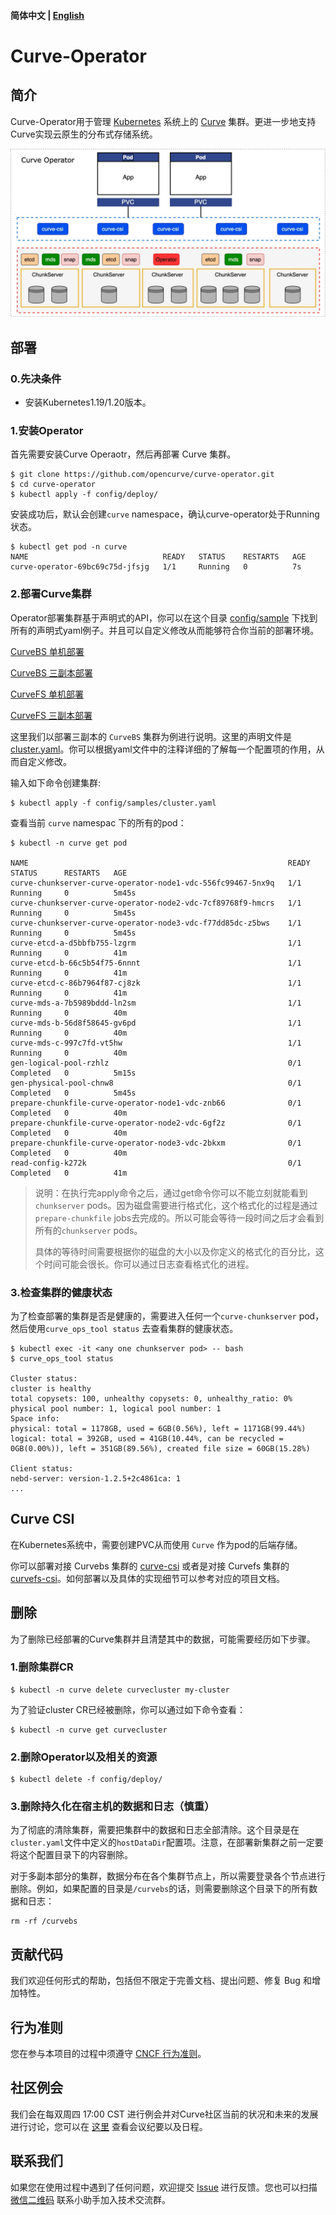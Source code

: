 #### 简体中文 | [English](https://github.com/opencurve/curve-operator/blob/master/README.md)

# Curve-Operator

## 简介

Curve-Operator用于管理 [Kubernetes](https://kubernetes.io/docs/home/) 系统上的 [Curve](https://github.com/opencurve/curve) 集群。更进一步地支持Curve实现云原生的分布式存储系统。

![Curve BS deploy architecture](./images/curve-deploy-arch.jpg)

## 部署

### 0.先决条件

* 安装Kubernetes1.19/1.20版本。

### 1.安装Operator

首先需要安装Curve Operaotr，然后再部署 Curve 集群。

```shell
$ git clone https://github.com/opencurve/curve-operator.git
$ cd curve-operator
$ kubectl apply -f config/deploy/
```

安装成功后，默认会创建`curve` namespace，确认curve-operator处于Running状态。

```shell
$ kubectl get pod -n curve
NAME                              READY   STATUS    RESTARTS   AGE
curve-operator-69bc69c75d-jfsjg   1/1     Running   0          7s
```

### 2.部署Curve集群

Operator部署集群基于声明式的API，你可以在这个目录 [config/sample](https://github.com/opencurve/curve-operator/tree/master/config/samples) 下找到所有的声明式yaml例子。并且可以自定义修改从而能够符合你当前的部署环境。

[CurveBS 单机部署](https://github.com/opencurve/curve-operator/blob/master/config/samples/bscluster-onehost.yaml)

[CurveBS 三副本部署](https://github.com/opencurve/curve-operator/blob/master/config/samples/cluster.yaml)

[CurveFS 单机部署](https://github.com/opencurve/curve-operator/blob/master/config/samples/fscluster-onehost.yaml)

[CurveFS 三副本部署](https://github.com/opencurve/curve-operator/blob/master/config/samples/fscluster.yaml)

这里我们以部署三副本的 `CurveBS` 集群为例进行说明。这里的声明文件是[cluster.yaml](https://github.com/opencurve/curve-operator/blob/master/config/samples/cluster.yaml)。你可以根据yaml文件中的注释详细的了解每一个配置项的作用，从而自定义修改。

输入如下命令创建集群:

```shell
$ kubectl apply -f config/samples/cluster.yaml
```

查看当前 `curve` namespac 下的所有的pod：

```shell
$ kubectl -n curve get pod

NAME                                                          READY   STATUS      RESTARTS   AGE
curve-chunkserver-curve-operator-node1-vdc-556fc99467-5nx9q   1/1     Running     0          5m45s
curve-chunkserver-curve-operator-node2-vdc-7cf89768f9-hmcrs   1/1     Running     0          5m45s
curve-chunkserver-curve-operator-node3-vdc-f77dd85dc-z5bws    1/1     Running     0          5m45s
curve-etcd-a-d5bbfb755-lzgrm                                  1/1     Running     0          41m
curve-etcd-b-66c5b54f75-6nnnt                                 1/1     Running     0          41m
curve-etcd-c-86b7964f87-cj8zk                                 1/1     Running     0          41m
curve-mds-a-7b5989bddd-ln2sm                                  1/1     Running     0          40m
curve-mds-b-56d8f58645-gv6pd                                  1/1     Running     0          40m
curve-mds-c-997c7fd-vt5hw                                     1/1     Running     0          40m
gen-logical-pool-rzhlz                                        0/1     Completed   0          5m15s
gen-physical-pool-chnw8                                       0/1     Completed   0          5m45s
prepare-chunkfile-curve-operator-node1-vdc-znb66              0/1     Completed   0          40m
prepare-chunkfile-curve-operator-node2-vdc-6gf2z              0/1     Completed   0          40m
prepare-chunkfile-curve-operator-node3-vdc-2bkxm              0/1     Completed   0          40m
read-config-k272k                                             0/1     Completed   0          41m
```

> 说明：在执行完apply命令之后，通过get命令你可以不能立刻就能看到`chunkserver` pods。因为磁盘需要进行格式化，这个格式化的过程是通过`prepare-chunkfile` jobs去完成的。所以可能会等待一段时间之后才会看到所有的`chunkserver` pods。
>
> 具体的等待时间需要根据你的磁盘的大小以及你定义的格式化的百分比，这个时间可能会很长。你可以通过日志查看格式化的进程。

### 3.检查集群的健康状态

为了检查部署的集群是否是健康的，需要进入任何一个`curve-chunkserver` pod，然后使用`curve_ops_tool status` 去查看集群的健康状态。

```shell
$ kubectl exec -it <any one chunkserver pod> -- bash
$ curve_ops_tool status

Cluster status:
cluster is healthy
total copysets: 100, unhealthy copysets: 0, unhealthy_ratio: 0%
physical pool number: 1, logical pool number: 1
Space info:
physical: total = 1178GB, used = 6GB(0.56%), left = 1171GB(99.44%)
logical: total = 392GB, used = 41GB(10.44%, can be recycled = 0GB(0.00%)), left = 351GB(89.56%), created file size = 60GB(15.28%)

Client status:
nebd-server: version-1.2.5+2c4861ca: 1
...
```

##  Curve CSI

在Kubernetes系统中，需要创建PVC从而使用 `Curve` 作为pod的后端存储。

你可以部署对接 Curvebs 集群的 [curve-csi](https://github.com/opencurve/curve-csi) 或者是对接 Curvefs 集群的 [curvefs-csi](https://github.com/opencurve/curvefs-csi)。如何部署以及具体的实现细节可以参考对应的项目文档。

## 删除

为了删除已经部署的Curve集群并且清楚其中的数据，可能需要经历如下步骤。

### 1.删除集群CR

```shell
$ kubectl -n curve delete curvecluster my-cluster
```

为了验证cluster CR已经被删除，你可以通过如下命令查看：

```shell
$ kubectl -n curve get curvecluster
```

### 2.删除Operator以及相关的资源

```shell
$ kubectl delete -f config/deploy/
```

### 3.删除持久化在宿主机的数据和日志（慎重）

为了彻底的清除集群，需要把集群中的数据和日志全部清除。这个目录是在`cluster.yaml`文件中定义的`hostDataDir`配置项。注意，在部署新集群之前一定要将这个配置目录下的内容删除。

对于多副本部分的集群，数据分布在各个集群节点上，所以需要登录各个节点进行删除。例如，如果配置的目录是`/curvebs`的话，则需要删除这个目录下的所有数据和日志：

```shell
rm -rf /curvebs
```

## 贡献代码

我们欢迎任何形式的帮助，包括但不限定于完善文档、提出问题、修复 Bug 和增加特性。

## 行为准则

您在参与本项目的过程中须遵守 [CNCF 行为准则](https://github.com/cncf/foundation/blob/master/code-of-conduct.md)。

## 社区例会

我们会在每双周四 17:00 CST 进行例会并对Curve社区当前的状况和未来的发展进行讨论，您可以在 [这里](https://github.com/opencurve/curve-meetup-slides/tree/main/2023/Double%20Week%20Meetings) 查看会议纪要以及日程。

## 联系我们

如果您在使用过程中遇到了任何问题，欢迎提交 [Issue](https://github.com/opencurve/curve-operator/issues) 进行反馈。您也可以扫描 [微信二维码](https://github.com/opencurve/curve-operator/tree/master/docs/images/curve-wechat.jpeg) 联系小助手加入技术交流群。